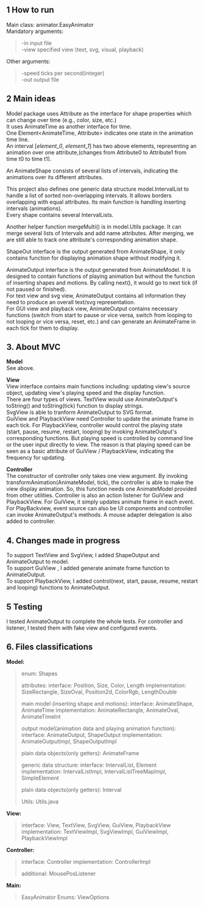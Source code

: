 ## 1 How to run ##

Main class: animator.EasyAnimator  
   Mandatory arguments:  
>    -in       input file  
>    -view     specified view (text, svg, visual, playback)  

Other arguments:  
>    -speed    ticks per second(integer)  
>    -out      output file  


## 2 Main ideas ##
Model package uses Attribute as the interface for shape properties which can change over time (e.g., color, size, etc.)  
It uses AnimateTime as another interface for time.  
One Element<AnimateTime, Attribute> indicates one state in the animation time line.  
An interval [*element_0*, *element_1*] has two above elements, representing an animation over one attribute,(changes from Attribute0 to Attribute1 from time t0 to time t1).  

An AnimateShape consists of several lists of intervals, indicating the animations over its different attributes.  

This project also defines one generic data structure model.IntervalList to handle a list of sorted non-overlapping intervals. It allows borders overlapping with equal attributes. Its main function is handling inserting intervals (animations).  
Every shape contains several IntervalLists.  

Another helper function mergeMulti() is in model.Utils package. It can merge several lists of Intervals and add name attributes. After merging, we are still able to track one attribute's  corresponding animation shape.  

ShapeOut interface is the output generated from AnimateShape, it only contains function for displaying animation shape without modifying it.  

AnimateOutput interface is the output generated from AnimateModel. It is designed to contain functions of playing animation but without the function of inserting shapes and motions. By calling next(), it would go to next tick (if not paused or finished).  
For text view and svg view, AnimateOutput contains all information they need to produce an overall text/svg representation.  
For GUI view and playback view, AnimateOutput contains necessary functions (switch from start to pause or vice versa, switch from looping to not looping or vice versa, reset, etc.) and can generate an AnimateFrame in each tick for them to display.  

## 3. About MVC ##
**Model**   
See above.

**View**  
View interface contains main functions including: updating view's source object, updating view's playing speed and the display function.  
There are four types of views. TextView would use AnimateOutput's toString() and toString(tick) function to display strings.   
SvgView is able to tranform AnimateOutput to SVG format.  
GuiView and PlaybackView need Controller to update the animate frame in each tick. For PlaybackView, controller would control the playing state (start, pause, resume, restart, looping) by invoking AnimateOutput's corresponding functions. But playing speed is controlled by command line or the user input directly to view. The reason is that playing speed can be seen as a basic attribute of GuiView / PlaybackView, indicating the frequency for updating.  

**Controller**  
The constructor of controller only takes one view argument. By invoking transformAnimation(AnimateModel, tick), the controller is able to make the view display animation. So, this function needs one AnimateModel provided from other utilities.
Controller is also an action listener for GuiView and PlaybackView. For GuiView, it simply updates animate frame in each event. For PlayBackview, event source can also be UI components and controller can invoke AnimateOutput's methods.
A mouse adapter delegation is also added to controller.

## 4. Changes made in progress ##
To support TextView and SvgView, I added ShapeOutput and AnimateOutput to model.  
To support GuiView , I added generate animate frame function to AnimateOutput.  
To support PlaybackView, I added control(next, start, pause, resume, restart and looping) functions to AnimateOutput.

## 5 Testing ##
I tested AnimateOutput to complete the whole tests. 
For controller and listener, I tested them with fake view and configured events.

## 6. Files classifications ##
**Model:**
> 	enum:	Shapes
> 	
> 	attributes:
> 		interface: Position, Size, Color, Length
> 		implementation: SizeRectangle, SizeOval, Position2d, ColorRgb, LengthDouble
>                 
> 	main model (inserting shape and motions):
> 		interface: AnimateShape, AnimateTime
> 		implementation: AnimateRectangle, AnimateOval, AnimateTimeInt
> 	
> 	output model(animation data and playing animation function):
> 		interface: AnimateOutput, ShapeOutput
> 		implementation: AnimateOutputImpl, ShapeOutputImpl
> 	
> 	plain data objects(only getters): AnimateFrame
> 
> 	generic data structure:
> 		interface: IntervalList, Element
> 		implementation: IntervalListImpl, IntervalListTreeMapImpl, SimpleElement
> 
> 	plain data objects(only getters): Interval  
>                 
>   Utils: Utils.java

**View:**
> 	interface: View, TextView, SvgView, GuiView, PlaybackView
> 	implementation: TextViewImpl, SvgViewImpl, GuiViewImpl, PlaybackViewImpl

**Controller:**
> 	interface: Controller
> 	implementation: ControllerImpl
> 	
> 	additional: MousePosListener

**Main:**
> 	EasyAnimator
> 	Enums: ViewOptions

